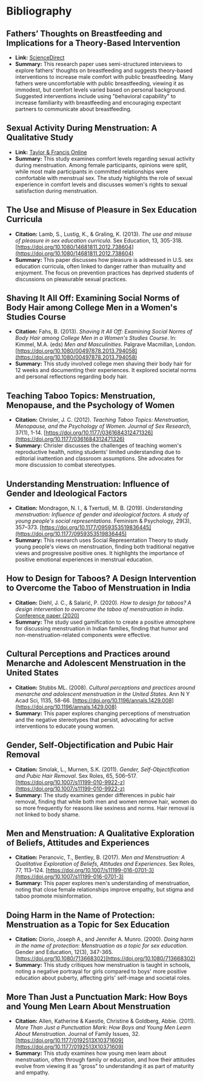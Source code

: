 # Bibliography

## Fathers’ Thoughts on Breastfeeding and Implications for a Theory‐Based Intervention

- **Link:** [ScienceDirect](https://www.sciencedirect.com/science/article/abs/pii/S0884217515312156)
- **Summary:** This research paper uses semi-structured interviews to explore fathers’ thoughts on breastfeeding and suggests theory-based interventions to increase male comfort with public breastfeeding. Many fathers were uncomfortable with public breastfeeding, viewing it as immodest, but comfort levels varied based on personal background. Suggested interventions include using "behavioral capability" to increase familiarity with breastfeeding and encouraging expectant partners to communicate about breastfeeding.

## Sexual Activity During Menstruation: A Qualitative Study

- **Link:** [Taylor & Francis Online](https://www.tandfonline.com/doi/abs/10.1080/00224490902878977)
- **Summary:** This study examines comfort levels regarding sexual activity during menstruation. Among female participants, opinions were split, while most male participants in committed relationships were comfortable with menstrual sex. The study highlights the role of sexual experience in comfort levels and discusses women's rights to sexual satisfaction during menstruation.

## The Use and Misuse of Pleasure in Sex Education Curricula

- **Citation:** Lamb, S., Lustig, K., & Graling, K. (2013). _The use and misuse of pleasure in sex education curricula_. Sex Education, 13, 305-318. [https://doi.org/10.1080/14681811.2012.738604](https://doi.org/10.1080/14681811.2012.738604)
- **Summary:** This paper discusses how pleasure is addressed in U.S. sex education curricula, often linked to danger rather than mutuality and enjoyment. The focus on prevention practices has deprived students of discussions on pleasurable sexual practices.

## Shaving It All Off: Examining Social Norms of Body Hair among College Men in a Women's Studies Course

- **Citation:** Fahs, B. (2013). _Shaving It All Off: Examining Social Norms of Body Hair among College Men in a Women's Studies Course_. In: Kimmel, M.A. (eds) _Men and Masculinities_. Palgrave Macmillan, London. [https://doi.org/10.1080/00497878.2013.794058](https://doi.org/10.1080/00497878.2013.794058)
- **Summary:** This study involved college men shaving their body hair for 12 weeks and documenting their experiences. It explored societal norms and personal reflections regarding body hair.

## Teaching Taboo Topics: Menstruation, Menopause, and the Psychology of Women

- **Citation:** Chrisler, J. C. (2012). _Teaching Taboo Topics: Menstruation, Menopause, and the Psychology of Women_. _Journal of Sex Research_, 37(1), 1-14. [https://doi.org/10.1177/0361684312471326](https://doi.org/10.1177/0361684312471326)
- **Summary:** Chrisler discusses the challenges of teaching women's reproductive health, noting students' limited understanding due to editorial inattention and classroom assumptions. She advocates for more discussion to combat stereotypes.

## Understanding Menstruation: Influence of Gender and Ideological Factors

- **Citation:** Mondragon, N. I., & Txertudi, M. B. (2019). _Understanding menstruation: Influence of gender and ideological factors. A study of young people's social representations_. Feminism & Psychology, 29(3), 357–373. [https://doi.org/10.1177/0959353519836445](https://doi.org/10.1177/0959353519836445)
- **Summary:** This research uses Social Representation Theory to study young people's views on menstruation, finding both traditional negative views and progressive positive ones. It highlights the importance of positive emotional experiences in menstrual education.

## How to Design for Taboos? A Design Intervention to Overcome the Taboo of Menstruation in India

- **Citation:** Diehl, J. C., & Salarić, P. (2020). _How to design for taboos? A design intervention to overcome the taboo of menstruation in India_. [Conference paper (2020)](http://resolver.tudelft.nl/uuid:31e2c596-c6fc-43a8-9374-ab5a53097aa0)
- **Summary:** The study used gamification to create a positive atmosphere for discussing menstruation in Indian families, finding that humor and non-menstruation-related components were effective.

## Cultural Perceptions and Practices around Menarche and Adolescent Menstruation in the United States

- **Citation:** Stubbs ML. (2008). _Cultural perceptions and practices around menarche and adolescent menstruation in the United States_. Ann N Y Acad Sci, 1135, 58-66. [https://doi.org/10.1196/annals.1429.008](https://doi.org/10.1196/annals.1429.008)
- **Summary:** This paper explores changing perceptions of menstruation and the negative stereotypes that persist, advocating for active interventions to educate young women.

## Gender, Self-Objectification and Pubic Hair Removal

- **Citation:** Smolak, L., Murnen, S.K. (2011). _Gender, Self-Objectification and Pubic Hair Removal_. Sex Roles, 65, 506–517. [https://doi.org/10.1007/s11199-010-9922-z](https://doi.org/10.1007/s11199-010-9922-z)
- **Summary:** The study examines gender differences in pubic hair removal, finding that while both men and women remove hair, women do so more frequently for reasons like sexiness and norms. Hair removal is not linked to body shame.

## Men and Menstruation: A Qualitative Exploration of Beliefs, Attitudes and Experiences

- **Citation:** Peranovic, T., Bentley, B. (2017). _Men and Menstruation: A Qualitative Exploration of Beliefs, Attitudes and Experiences_. Sex Roles, 77, 113–124. [https://doi.org/10.1007/s11199-016-0701-3](https://doi.org/10.1007/s11199-016-0701-3)
- **Summary:** This paper explores men's understanding of menstruation, noting that close female relationships improve empathy, but stigma and taboo promote misinformation.

## Doing Harm in the Name of Protection: Menstruation as a Topic for Sex Education

- **Citation:** Diorio, Joseph A., and Jennifer A. Munro. (2000). _Doing harm in the name of protection: Menstruation as a topic for sex education_. Gender and Education, 12(3), 347-365. [https://doi.org/10.1080/713668302](https://doi.org/10.1080/713668302)
- **Summary:** This study critiques how menstruation is taught in schools, noting a negative portrayal for girls compared to boys' more positive education about puberty, affecting girls' self-image and societal roles.

## More Than Just a Punctuation Mark: How Boys and Young Men Learn About Menstruation

- **Citation:** Allen, Katherine & Kaestle, Christine & Goldberg, Abbie. (2011). _More Than Just a Punctuation Mark: How Boys and Young Men Learn About Menstruation_. Journal of Family Issues, 32. [https://doi.org/10.1177/0192513X10371609](https://doi.org/10.1177/0192513X10371609)
- **Summary:** This study examines how young men learn about menstruation, often through family or education, and how their attitudes evolve from viewing it as "gross" to understanding it as part of maturity and empathy.
